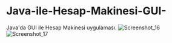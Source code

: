 # Java-ile-Hesap-Makinesi-GUI-
Java'da GUI ile Hesap Makinesi uygulaması.
![Screenshot_16](https://user-images.githubusercontent.com/41691766/108553587-f6582500-7303-11eb-9ed1-60448bee6bba.png)
![Screenshot_17](https://user-images.githubusercontent.com/41691766/108553590-f6f0bb80-7303-11eb-839f-5f2165dad21e.png)
